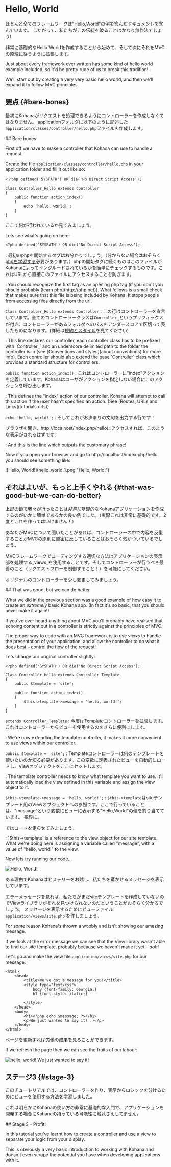 # Hello, World

ほとんど全てのフレームワークは"Hello,World"の例を含んだドキュメントを含んでいます。
したがって、私たちがこの伝統を破ることはかなり無作法でしょう!

非常に基礎的なHello Worldを作成することから始めて、そして次にそれをMVCの原理に従うように拡張します。

<div class="original-doc">
Just about every framework ever written has some kind of hello world example included, so it'd be pretty rude of us to break this tradition!

We'll start out by creating a very very basic hello world, and then we'll expand it to follow MVC principles.
</div>

## 要点 {#bare-bones}
最初にKohanaがリクエストを処理できるようにコントローラーを作成しなくてはなりません。
applicationフォルダに以下のように記述した`application/classes/controller/hello.php`ファイルを作成します。
<div class="original-doc">
## Bare bones

First off we have to make a controller that Kohana can use to handle a request.

Create the file `application/classes/controller/hello.php` in your application folder and fill it out like so:
</div>

	<？php defined('SYSPATH') OR die('No Direct Script Access');

	Class Controller_Hello extends Controller
	{
		public function action_index()
		{
			echo 'hello, world!';
		}
	}


ここで何が行われているか見てみましょう。

<div class="original-doc">
Lets see what's going on here:
</div>

`<?php defined('SYSPATH') OR die('No Direct Script Access');`

: 最初のphpを開始するタグはお分かりでしょう。（分からない場合はおそらく[phpを学習する](http://php.net)必要があります。）phpの開始タグに続くものはこのファイルがKohanaによってインクルードされているかを簡単にチェックするものです。これはURLから直接このファイルにアクセスすることを防ぎます。
<div class="original-doc">
:	You should recognize the first tag as an opening php tag (if you don't you should probably [learn php](http://php.net)).  What follows is a small check that makes sure that this file is being included by Kohana.  It stops people from accessing files directly from the url.
</div>


`Class Controller_Hello extends Controller`
: この行はコントローラーを宣言しています。全てのコントローラークラスは`Controller_`というプリフィックスが付き、コントローラーがあるフォルダへのパスをアンダースコアで区切って表したものになります。(詳細は[規約とスタイル](conventions)を見てください)
<div class="original-doc">
:	This line declares our controller,  each controller class has to be prefixed with `Controller_` and an underscore delimited path to the folder the controller is in (see [Conventions and styles](about.conventions) for more info).  Each controller should also extend the base `Controller` class which provides a standard structure for controllers.
</div>

`public function action_index()`
: これはコントローラーに"index"アクションを定義しています。Kohanaはユーザがアクションを指定しない場合にこのアクションを呼び出します。
<div class="original-doc">
:	This defines the "index" action of our controller.  Kohana will attempt to call this action if the user hasn't specified an action. (See [Routes, URLs and Links](tutorials.urls))
</div>

`echo 'hello, world!';`
: そしてこれがお決まりの文句を出力する行です！

ブラウザを開き、http://localhost/index.php/helloにアクセスすれば、このような表示がされるはずです:
<div class="original-doc">
:	And this is the line which outputs the customary phrase!

Now if you open your browser and go to http://localhost/index.php/hello you should see something like:
</div>
![Hello, World!](hello_world_1.png "Hello, World!")

## それはよいが、もっと上手くやれる {#that-was-good-but-we-can-do-better}

上記の節で我々が行ったことは*非常に*基礎的なKohanaアプリケーションを作成するのがいかに簡単であるかの良い例でした。（実際これは非常に基礎的です。2度とこれを作ってはいけません！）

あなたがMVCについて聞いたことがあれば、コントローラーの中で内容を反復することがMVCの原則に厳密に反していることはおそらく気がついているでしょう。

MVCフレームワークでコーディングする適切な方法はアプリケーションの表示部を処理する_views_を使用することです。そしてコントローラーが行うべき最善のこと（リクエストフローを制御すること！）を可能にしてください。

オリジナルのコントローラーを少し変更してみましょう。

<div class="original-doc">
## That was good, but we can do better

What we did in the previous section was a good example of how easy it to create an *extremely* basic Kohana app. (In fact it's so basic, that you should never make it again!)

If you've ever heard anything about MVC you'll probably have realised that echoing content out in a controller is strictly against the principles of MVC.

The proper way to code with an MVC framework is to use _views_ to handle the presentation of your application, and allow the controller to do what it does best – control the flow of the request!

Lets change our original controller slightly:
</div>


    <?php defined('SYSPATH') OR die('No Direct Script Access');

	Class Controller_Hello extends Controller_Template
	{
		public $template = 'site';

		public function action_index()
		{
			$this->template->message = 'hello, world!';
		}
	}

`extends Controller_Template`
: 今度はTemplateコントローラーを拡張します。これはコントローラーからビューを使用するのをさらに便利にします。
<div class="original-doc">
:	We're now extending the template controller,  it makes it more convenient to use views within our controller.
</div>

`public $template = 'site';`
: Templateコントローラーは何のテンプレートを使いたいのか知る必要があります。この変数に定義されたビューを自動的にロードし、Viewオブジェクトをここにセットします。
<div class="original-doc">
:	The template controller needs to know what template you want to use. It'll automatically load the view defined in this variable and assign the view object to it.
</div>

`$this->template->message = 'hello, world!';`
:	`$this->template`はsiteテンプレート用のViewオブジェクトへの参照です。ここで行っていることは、"message"という変数にビューに表示する"Hello,World"の値を割り当てています。
視界に。

ではコードを走らせてみましょう。

<div class="original-doc">
:	`$this->template` is a reference to the view object for our site template.  What we're doing here is assigning a variable called "message", with a value of "hello, world!" to the view.

Now lets try running our code...
</div>

![Hello, World!](hello_world_2_error.png "Hello, World!")

ある理由でKohanaはヒステリーをお越し、私たちを驚かせるメッセージを表示しています。

エラーメッセージを見れば、私たちがまだsiteテンプレートを作成していないのでViewライブラリがそれを見つけられないのだということがおそらく分かるでしょう。
メッセージを表示するためにビューファイル `application/views/site.php` を作しましょう。
<div class="original-doc">
For some reason Kohana's thrown a wobbly and isn't showing our amazing message.

If we look at the error message we can see that the View library wasn't able to find our site template, probably because we haven't made it yet – *doh*!

Let's go and make the view file `application/views/site.php` for our message:
</div>

	<html>
		<head>
			<title>We've got a message for you!</title>
			<style type="text/css">
				body {font-family: Georgia;}
				h1 {font-style: italic;}

			</style>
		</head>
		<body>
			<h1><?php echo $message; ?></h1>
			<p>We just wanted to say it! :)</p>
		</body>
	</html>

ページを更新すれば労働の成果を見ることができます。

<div class="original-doc">
If we refresh the page then we can see the fruits of our labour:
</div>

![hello, world! We just wanted to say it!](hello_world_2.png "hello, world! We just wanted to say it!")

## ステージ3 {#stage-3}

このチュートリアルでは、コントローラーを作り、表示からロジックを分けるためにビューを使用する方法を学習しました。

これは明らかにKohanaの使い方の非常に基礎的な入門で、アプリケーションを開発する場合にKahanaの持っている可能性に触れさえしてません。

<div class="original-doc">
## Stage 3 – Profit!

In this tutorial you've learnt how to create a controller and use a view to separate your logic from your display.

This is obviously a very basic introduction to working with Kohana and doesn't even scrape the potential you have when developing applications with it.
</div>